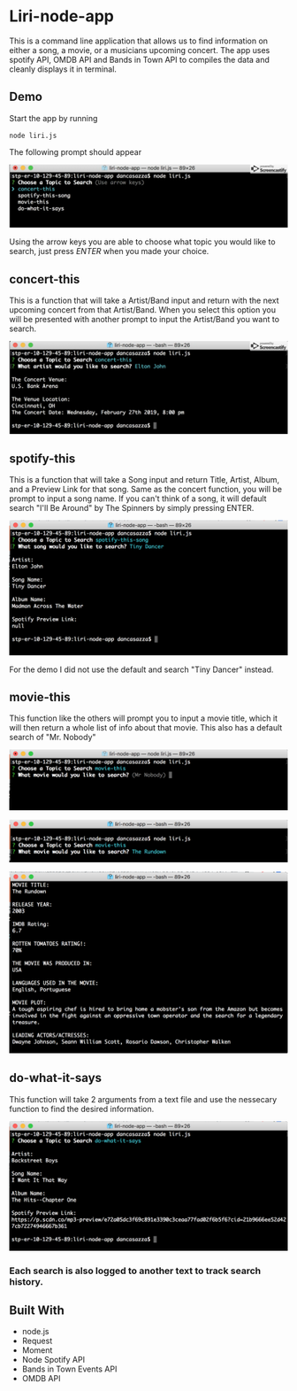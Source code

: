 # Liri-node-app

This is a command line application that allows us to find information on either a song, a movie, or a musicians upcoming concert. The app uses spotify API, OMDB API and Bands in Town API to compiles the data and cleanly displays it in terminal.

## Demo

Start the app by running

```
node liri.js 
```
The following prompt should appear

![start prompt](/images/startPrompt.png)

Using the arrow keys you are able to choose what topic you would like to search, just press *ENTER* when you made your choice.

## concert-this
This is a function that will take a Artist/Band input and return with the next upcoming concert from that Artist/Band.
When you select this option you will be presented with another prompt to input the Artist/Band you want to search.

![concert](/images/concertSearch.png)

## spotify-this
This is a function that will take a Song input and return Title, Artist, Album, and a Preview Link for that song.
Same as the concert function, you will be prompt to input a song name.
If you can't think of a song, it will default search "I'll Be Around" by The Spinners by simply pressing ENTER.

![spotify](/images/spotifySearch.png)

For the demo I did not use the default and search "Tiny Dancer" instead.

## movie-this
This function like the others will prompt you to input a movie title, which it will then return a whole list of info about that movie.
This also has a default search of "Mr. Nobody"

![movie1](/images/movie1.png)

![movie2](/images/movie2.png)

![movie3](/images/movie3.png)

## do-what-it-says
This function will take 2 arguments from a text file and use the nessecary function to find the desired information.

![whatItSays](/images/whatItSays.png)


### Each search is also logged to another text to track search history.

## Built With

* node.js
* Request
* Moment
* Node Spotify API
* Bands in Town Events API
* OMDB API
